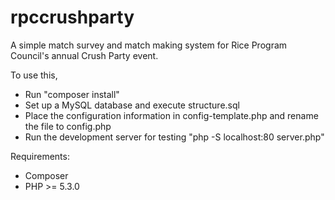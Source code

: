 rpccrushparty
=============

A simple match survey and match making system for Rice Program Council's annual Crush Party event.

To use this,
* Run "composer install"
* Set up a MySQL database and execute structure.sql
* Place the configuration information in config-template.php and rename the file to config.php
* Run the development server for testing "php -S localhost:80 server.php"

Requirements:
* Composer
* PHP >= 5.3.0
